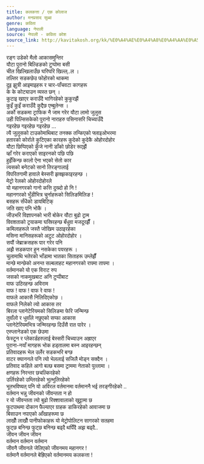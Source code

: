```yaml
---
title: कलकत्ता / एक कोलाज
author: मनप्रसाद सुब्बा
genre: कविता
language: नेपाली
source: नेपाली - कविता कोश
source_link: http://kavitakosh.org/kk/%E0%A4%AE%E0%A4%A8%E0%A4%AA%E0%A5%8D%E0%A4%B0%E0%A4%B8%E0%A4%BE%E0%A4%A6_%E0%A4%B8%E0%A5%81%E0%A4%AC%E0%A5%8D%E0%A4%AC%E0%A4%BE
---
```


रङ्ग उडेको मैलो आकासमुन्तिर  
यौटा पुरानो बिल्डिङको टुप्पोमा बसी  
चील खिल्खिलाउँछ घरिघरि खिल्ल्..ल ।  
तल्तिर सडकछेउ फोहोरको थाकमा  
दुइ झुत्री आइमाइहरू र चार-पाँचवटा कागहरू  
के के कोट्याउन व्यस्त छन् ।  
कुटाइ खाएर कराउँदै भागिरहेको कुकुरझैं  
कुइँ कुइँ कराउँदै कुद्दैछ एम्बुलेन्स ।  
अर्को सडकमा ट्राफिक नै जाम गरेर यौटा लामो जुलुस  
उही पिल्सिसकेको पुरानो नाराहरु पसिनासरि चिच्याउँदै  
गइरहेछ गइरहेछ गइरहेछ ...  
त्यै जुलुसको टाउकोमाथिबाट तनक्क तन्किएको फ्लाइओभरमा  
हतारको कोर्राले कुटिएका कारहरू कुदेको कुदेकै ओहोरदोहोर  
यौटा छिप्पिएको कुँजे नानी डाँको छोडेर रूएझैं  
व्हाँ गरेर कराएको साइरनको पछि पछि  
हुइँकिन्छ कालो ऐना भएको सेतो कार  
त्यसको बनेटको सानो तिरङ्गालाई  
विपरितगामी हावाले बेस्सरी झक्झकाइरहन्छ ।  
मेट्रो रेलको ओहोरदोहोरले  
यो महानगरको गानो कत्ति दुख्दो हो नि !  
महानगरको भुँडीभित्र चुर्नाहरूको सिलिङमिलिङ !  
बसहरू सँधैको डायबिटिक्  
जति खाए पनि भोकै ।  
जीउभरि विज्ञापनको भारी बोकेर यौटा बुढो ट्राम  
विवशताको ट्रयाकमा घस्रिरहन्छ बँधुवा मजदूरझैँ ।  
कमिलाहरूले जस्तै जोखिम उठाइरहेका  
मसिना मानिसहरूको अटुट ओहोरदोहोर ।  
सयौं जेब्राक्रसहरू पार गरेर पनि  
अझै सडकपार हुन नसकेका पयरहरू ।  
चुलामाथि भतेरको भाँडामा भातका सिताहरू उम्लेझैँ  
मान्छे मान्छेको अनन्त सल्बलाहट महानगरको रापमा तापमा ।  
वर्तमानको यो एक विराट रुप  
जसको नाकमुखबाट अनि टुप्पीबाट  
वाफ उठिरहन्छ अविराम  
वाफ ! वाफ ! वाफ रे वाफ !  
वाफले आकासै निलिदिएकोछ ।  
वाफले निलेको त्यो आकास तर  
बिरला प्लानेटेरियमको सिलिङमा फेरि जन्मिन्छ  
तुवाँलो र धुवाँले नछुएको सप्फा आकास  
प्लानेटेरियमभित्र जन्मिरहन्छ दिउँसै रात पारेर ।  
एस्प्लानेडको एक छेउमा  
फेस्टून र प्लेकार्डहरुलाई बेस्सरी चिच्याउन अह्राएर  
पुराना-नयाँ मागहरू भोक हड्तालमा बस्न आइरहन्छन्  
प्रतिवादहरू भेल उर्लेर सडकभरि बग्छ  
वाटर क्याननले पनि त्यो भेललाई सजिलै मोड्न सक्दैन ।  
प्रतिवाद कहिले आगो बल्छ बसमा ट्राममा नेताको पुत्लामा ।  
क्षणहरू निरन्तर छचल्किरहेको  
उर्लिरहेको उम्लिरहेको भुल्भुलिरहेको  
भूतभविष्यत् पनि यो अविरल वर्तमानमा वर्तमाननै भई तरङ्गीरहेको ..  
वर्तमान भन्नु जीवनको जीवन्तता न हो  
र यो जीवन्तता त्यो बुढो रिक्शावालाको खुट्टामा छ  
फुटपाथमा दोकान फैल्याएर ग्राहक डाकिरहेको आवाजमा छ  
बिसाउन नपाएको आँखाहरूमा छ  
लाखौँ लाखौँ पानीफोकाहरू यो मेट्रोपोलिटन सागरको सतहमा  
फुट्छ बनिन्छ फुट्छ बनिन्छ बढ्दै थपिँदै अझ बढ्दै..  
जीवन जीवन जीवन  
वर्तमान वर्तमान वर्तमान  
जीवनै जीवनले जेलिएको जीवनमय महानगर !  
वर्तमानै वर्तमानले बेह्रिएको वर्तमानमय कलकत्ता !
